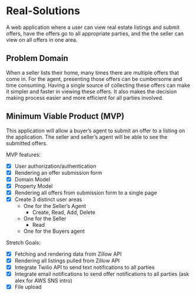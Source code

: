# Real-Solutions

A web application where a user can view real estate listings and submit offers, have the offers go to all appropriate parties, and the the seller can view on all offers in one area.

## Problem Domain

When a seller lists their home, many times there are multiple offers that come in.  For the agent, presenting those offers can be cumbersome and time consuming.  Having a single source of collecting these offers can make it simpler and faster in viewing these offers.  It also makes the decision making process easier and more efficient for all parties involved.

## Minimum Viable Product (MVP)

This application will allow a buyer’s agent to submit an offer to a listing on the application. The seller and seller’s agent will be able to see the submitted offers.

MVP features:

- [x] User authorization/authentication
- [x] Rendering an offer submission form
- [x] Domain Model
- [x] Property Model
- [x] Rendering all offers from submission form to a single page
- [x] Create 3 distinct user areas
    - One for the Seller’s Agent
        - Create, Read, Add, Delete
    - One for the Seller
        - Read
    - One for the Buyers agent

Stretch Goals:

- [x] Fetching and rendering data from Zillow API
- [x] Rendering all listings pulled from Zillow API
- [x] Integrate Twilio API to send text notifications to all parties
- [x] Integrate email notifications to send offer notifications to all parties (ask alex for AWS SNS intro)
- [x] File upload
